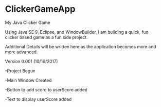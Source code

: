# ClickerGameApp
My Java Clicker Game

Using Java SE 9, Eclipse, and WindowBuilder, I am building a quick, fun clicker based game as a fun side project.

Additional Details will be written here as the application becomes more and more advanced.


Version 0.001 (10/16/2017)

-Project Begun

-Main Window Created

-Button to add score to userScore added

-Text to display userScore added
